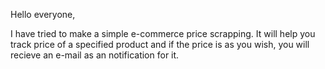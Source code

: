 Hello everyone, 

I have tried to make a simple e-commerce price scrapping. It will help you track price of a specified product and if the price is as you wish, you will recieve an e-mail as an notification for it.
